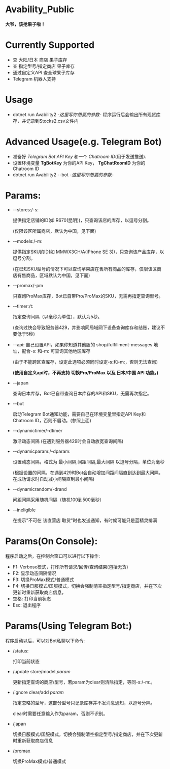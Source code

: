 # Avability_Public

**大爷，该抢果子啦！**

# Currently Supported

- 查 大陆/日本 商店 果子库存
- 查 指定型号/指定商店 果子库存
- 通过自定义API 查全球果子库存
- Telegram 机器人支持

# Usage

- dotnet run Avability2 *-这里写你想要的参数-*
程序运行后会输出所有现货库存，并记录到Stocks2.csv文件内

# Advanced Usage(e.g. Telegram Bot)

- 准备好 *Telegram Bot API Key* 和一个 *Chatroom ID*(用于发送推送).
- 设置环境变量 **TgBotKey** 为你的API Key， **TgChatRoomID** 为你的Chatroom ID
- dotnet run Avability2 --bot *-这里写你想要的参数-*

# Params:

- --stores:/-s: 
  
  提供指定店铺的ID(如 R670(昆明))，只查询该店的库存，以逗号分割。

  (仅限该区所属商店，默认为中国，见下面)
- --models:/-m: 
  
  提供指定SKU的ID(如 MMWX3CH/A(iPhone SE 3))，只查询该产品库存，以逗号分割。

  (在已知SKU型号的情况下可以查询苹果店在售所有商品的库存，仅限该区商店有售商品，区域默认为中国，见下面)
- --promax/-pm 
  
  只查询ProMax库存，Bot已自带Pro/ProMax的SKU，无需再指定查询型号。
- --timer:/t: 
  
  指定查询间隔（以毫秒为单位），默认为5秒。

  (查询过快会导致服务器429，并影响同局域网下设备查询库存和结账，建议不要低于5秒)
- --api: 
  自己设置API，如果你知道其他服的 shop/fulfillment-messages 地址，配合-s: 和-m: 可查询其他地区库存

  (由于不能跨区查库存，设定此选项必须同时设定-s:和-m:，否则无法查询) 
  
  **(使用自定义api时，不再支持 切换Pro/ProMax 以及 日本/中国 API 功能。)**
- --japan 
  
  查询日本库存，Bot已自带查询日本库存的API和SKU，无需再次指定。
- --bot
  
  启动Telegram Bot通知功能，需要自己在环境变量里指定API Key和Chatroom ID，否则不启动。(参照上面)
- --dynamictimer/-dtimer 
  
  激活动态间隔 (在遇到服务器429时会自动放宽查询间隔)
- --dynamicparam:/-dparam: 
  
  设置动态间隔，格式为 最小间隔,间距间隔,最大间隔 以逗号分隔，单位为毫秒

  (根据设置的间隔，在遇到429时Bot会自动增加间距间隔直到达到最大间隔，在成功请求时自动减小间隔直到最小间隔)
- --dynamicrandom/-drand 
  
  间距间隔采用随机间隔（随机100到500毫秒）
- --ineligible 
  
  在提示"不可在 该直营店 取货"时也发送通知，有时候可能只是蓝精灵排满

# Params(On Console):
程序启动之后，在控制台窗口可以进行以下操作:
- F1: Verbose模式，打印所有请求/回传/查询结果(包括无货)
- F2: 显示动态间隔情况
- F3: 切换ProMax模式/普通模式
- F4: 切换日服模式/国服模式，切换会强制清空指定型号/指定商店，并在下次更新时重新获取商店信息，
- 空格: 打印当前状态
- Esc: 退出程序

# Params(Using Telegram Bot:)
程序启动以后，可以对Bot私聊以下命令:

- /status: 
  
  打印当前状态

- /update store/model *param* 
  
  更新指定查询的商店/型号，若param为clear则清除指定，等同-s:/-m:。

- /ignore clear/add *param* 
  
  指定忽略的型号，这部分型号只记录库存并不发消息通知，以逗号分隔。

  clear时需要任意输入作为param，否则不识别。

- /japan 
  
  切换日服模式/国服模式，切换会强制清空指定型号/指定商店，并在下次更新时重新获取商店信息

- /promax 
  
  切换ProMax模式/普通模式

